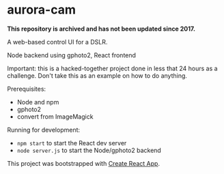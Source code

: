 # aurora-cam

**This repository is archived and has not been updated since 2017.**

A web-based control UI for a DSLR.

Node backend using gphoto2, React frontend

Important: this is a hacked-together project done in less that 24 hours as a challenge. Don't take this as an example on how to do anything.

Prerequisites:
* Node and npm
* gphoto2
* convert from ImageMagick

Running for development:
* `npm start` to start the React dev server
* `node server.js` to start the Node/gphoto2 backend

This project was bootstrapped with [Create React App](https://github.com/facebookincubator/create-react-app).
